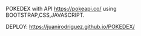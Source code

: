 POKEDEX with API https://pokeapi.co/ using BOOTSTRAP,CSS,JAVASCRIPT.

DEPLOY: https://juanirodriguez.github.io/POKEDEX/
